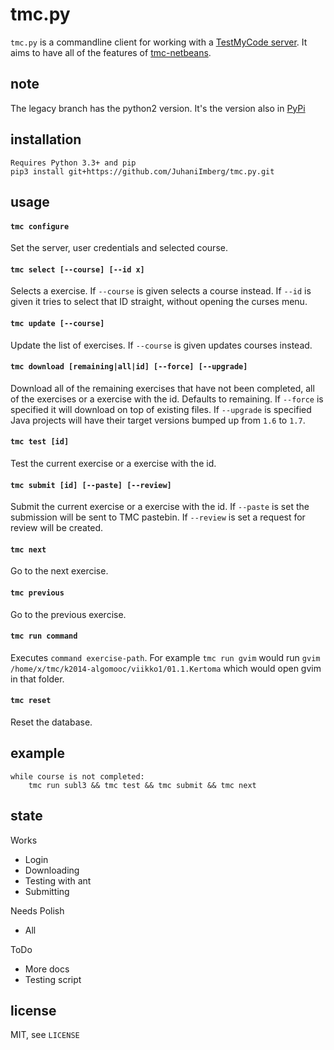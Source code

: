 tmc.py
======

`tmc.py` is a commandline client for working with a [TestMyCode server](https://github.com/testmycode/tmc-server). It aims to have all of the features of [tmc-netbeans](https://github.com/testmycode/tmc-netbeans).

note
----

The legacy branch has the python2 version. It's the version also in [PyPi](https://pypi.python.org/pypi/tmc/0.2.2)

installation
------------

    Requires Python 3.3+ and pip
    pip3 install git+https://github.com/JuhaniImberg/tmc.py.git

usage
----

#### `tmc configure`

Set the server, user credentials and selected course.

#### `tmc select [--course] [--id x]`

Selects a exercise. If `--course` is given selects a course instead. If `--id` is given it tries to select that ID straight, without opening the curses menu.

#### `tmc update [--course]`

Update the list of exercises. If `--course` is given updates courses instead.

#### `tmc download [remaining|all|id] [--force] [--upgrade]`

Download all of the remaining exercises that have not been completed, all of the exercises or a exercise with the id. Defaults to remaining. If `--force` is specified it will download on top of existing files. If `--upgrade` is specified Java projects will have their target versions bumped up from `1.6` to `1.7`.

#### `tmc test [id]`

Test the current exercise or a exercise with the id.

#### `tmc submit [id] [--paste] [--review]`

Submit the current exercise or a exercise with the id. If `--paste` is set the submission will be sent to TMC pastebin. If `--review` is set a request for review will be created.

#### `tmc next`

Go to the next exercise.

#### `tmc previous`

Go to the previous exercise.

#### `tmc run command`

Executes `command exercise-path`. For example `tmc run gvim` would run
`gvim /home/x/tmc/k2014-algomooc/viikko1/01.1.Kertoma` which would open gvim
in that folder.

#### `tmc reset`

Reset the database.

example
-------

    while course is not completed:
        tmc run subl3 && tmc test && tmc submit && tmc next

state
-----

Works

* Login
* Downloading
* Testing with ant
* Submitting

Needs Polish

* All

ToDo

* More docs
* Testing script

license
-------

MIT, see `LICENSE`
